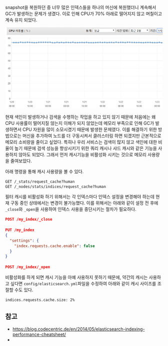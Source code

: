 snapshot을 복원하던 중 너무 많은 인덱스들을 하나의 머신에 복원했더니 계속해서 GC가 발생하는 문제가 생겼다. 이로 인해 CPU가 70% 아래로 떨어지지 않고 며칠이고 계속 유지 되었다.

![](images/elasticsearch_heap_1.png)

현재 색인이 발생하거나 검색을 수행하는 작업을 하고 있지 않기 때문에 처음에는 왜 CPU 사용률이 떨어지질 않는지 이해가 되지 않았는데 메모리 부족으로 인해 GC가 발생하면서 CPU 자원을 많이 소모시켰기 때문에 발생한 문제였다. 이를 해결하기 위한 방법으로는 머신을 추가하여 노드를 더 구동시켜서 클러스터링 하면 되겠지만 근본적으로 메모리 소비량을 줄이고 싶었다. 특히나 우리 서비스는 검색이 많지 않고 색인에 대한 비율이 높기 때문에 검색 성능을 향상시키기 위한 쿼리 캐시나 샤드 캐시와 같은 기능을 사용하지 않아도 되었다. 그래서 먼저 캐시기능을 비활성화 시키는 것으로 메모리 사용량을 줄여보았다.



아래 명령을 통해 캐시 사용량을 볼 수 있다.

```
GET /_stats/request_cache?human
GET /_nodes/stats/indices/request_cache?human
```



필터 캐시를 비활성화 하기 위해서는 각 인덱스마다 인덱스 설정을 변경해야 하는데 현재 구동 중인 상태에서는 변경이 불가능했다. 이를 위해서는 아래와 같이 설정 전 후에 `_close`와 `_open`을 사용하여 인덱스 사용을 중단시키는 절차가 필요하다. 

```json
POST /my_index/_close

PUT /my_index
{
  "settings": {
    "index.requests.cache.enable": false
  }
}

POST /my_index/_open
```



비활성화를 하게 되면 캐시 기능을 아예 사용하지 못하기 때문에, 약간의 캐시는 사용하고 싶다면 `config/elasticsearch.yml`파일을 수정하여 아래와 같이 캐시 사이즈를 조절할 수도 있다.

```
indices.requests.cache.size: 2%
```



## 참고

* https://blog.codecentric.de/en/2014/05/elasticsearch-indexing-performance-cheatsheet/
* ​